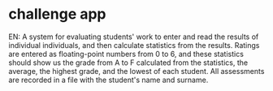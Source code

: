 # challenge app

EN: A system for evaluating students' work to enter and read the results of individual individuals, and then calculate statistics from the results. 
Ratings are entered as floating-point numbers from 0 to 6, and these statistics should show us the grade from A to F calculated from the statistics,
the average, the highest grade, and the lowest of each student. All assessments are recorded in a file with the student's name and surname.
